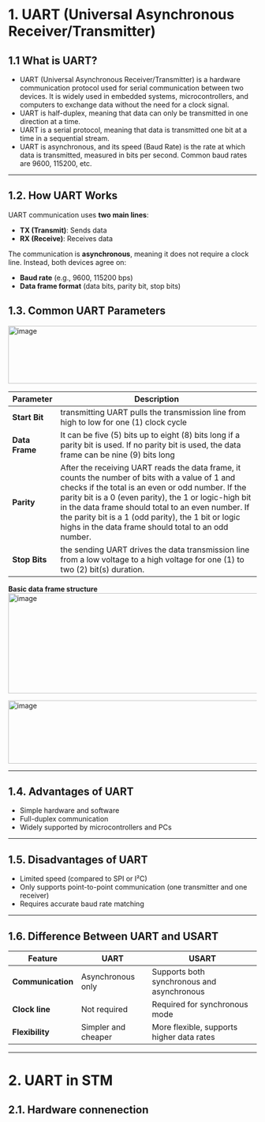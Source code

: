 # 1. UART (Universal Asynchronous Receiver/Transmitter)

## 1.1 What is UART?
- UART (Universal Asynchronous Receiver/Transmitter) is a hardware communication protocol used for serial communication between two devices. It is widely used in embedded systems, microcontrollers, and computers to exchange data without the need for a clock signal.
- UART is half-duplex, meaning that data can only be transmitted in one direction at a time.
- UART is a serial protocol, meaning that data is transmitted one bit at a time in a sequential stream.
- UART is asynchronous, and its speed (Baud Rate) is the rate at which data is transmitted, measured in bits per second. Common baud rates are 9600, 115200, etc.
---

## 1.2. How UART Works
UART communication uses **two main lines**:
- **TX (Transmit)**: Sends data
- **RX (Receive)**: Receives data

The communication is **asynchronous**, meaning it does not require a clock line. Instead, both devices agree on:
- **Baud rate** (e.g., 9600, 115200 bps)
- **Data frame format** (data bits, parity bit, stop bits)



## 1.3. Common UART Parameters

<img width="1200" height="117" alt="image" src="https://github.com/user-attachments/assets/3d19fbb8-54b9-4b10-8bc2-022e2ed45dfb" />

| Parameter | Description |
|------------|-------------|
| **Start Bit** | transmitting UART pulls the transmission line from high to low for one (1) clock cycle |
| **Data Frame** | It can be five (5) bits up to eight (8) bits long if a parity bit is used. If no parity bit is used, the data frame can be nine (9) bits long |
| **Parity** | After the receiving UART reads the data frame, it counts the number of bits with a value of 1 and checks if the total is an even or odd number. If the parity bit is a 0 (even parity), the 1 or logic-high bit in the data frame should total to an even number. If the parity bit is a 1 (odd parity), the 1 bit or logic highs in the data frame should total to an odd number. |
| **Stop Bits** |the sending UART drives the data transmission line from a low voltage to a high voltage for one (1) to two (2) bit(s) duration. |

**Basic data frame structure**
<img width="800" height="203" alt="image" src="https://github.com/user-attachments/assets/e1e6e1b2-940e-48c5-9bf0-a4836b3840ce" />

<img width="1296" height="128" alt="image" src="https://github.com/user-attachments/assets/4f2eb599-d40e-4000-b929-aa74b3f6c2c9" />

---

## 1.4. Advantages of UART
- Simple hardware and software
- Full-duplex communication
- Widely supported by microcontrollers and PCs

---

## 1.5. Disadvantages of UART
- Limited speed (compared to SPI or I²C)
- Only supports point-to-point communication (one transmitter and one receiver)
- Requires accurate baud rate matching

---


## 1.6. Difference Between UART and USART
| Feature | UART | USART |
|----------|-------|-------|
| **Communication** | Asynchronous only | Supports both synchronous and asynchronous |
| **Clock line** | Not required | Required for synchronous mode |
| **Flexibility** | Simpler and cheaper | More flexible, supports higher data rates |

---

# 2. UART in STM

## 2.1. Hardware connenection




